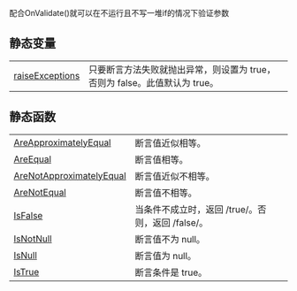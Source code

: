 配合OnValidate()就可以在不运行且不写一堆if的情况下验证参数
## 静态变量

|   |   |
|---|---|
|[raiseExceptions](https://docs.unity3d.com/cn/2019.3/ScriptReference/Assertions.Assert-raiseExceptions.html)|只要断言方法失败就抛出异常，则设置为 true，否则为 false。此值默认为 true。|

## 静态函数

|                                                                                                                                |                                  |
| ------------------------------------------------------------------------------------------------------------------------------ | -------------------------------- |
| [AreApproximatelyEqual](https://docs.unity3d.com/cn/2019.3/ScriptReference/Assertions.Assert.AreApproximatelyEqual.html)       | 断言值近似相等。                         |
| [AreEqual](https://docs.unity3d.com/cn/2019.3/ScriptReference/Assertions.Assert.AreEqual.html)                                 | 断言值相等。                           |
| [AreNotApproximatelyEqual](https://docs.unity3d.com/cn/2019.3/ScriptReference/Assertions.Assert.AreNotApproximatelyEqual.html) | 断言值近似不相等。                        |
| [AreNotEqual](https://docs.unity3d.com/cn/2019.3/ScriptReference/Assertions.Assert.AreNotEqual.html)                           | 断言值不相等。                          |
| [IsFalse](https://docs.unity3d.com/cn/2019.3/ScriptReference/Assertions.Assert.IsFalse.html)                                   | 当条件不成立时，返回 /true/。否则，返回 /false/。 |
| [IsNotNull](https://docs.unity3d.com/cn/2019.3/ScriptReference/Assertions.Assert.IsNotNull.html)                               | 断言值不为 null。                      |
| [IsNull](https://docs.unity3d.com/cn/2019.3/ScriptReference/Assertions.Assert.IsNull.html)                                     | 断言值为 null。                       |
| [IsTrue](https://docs.unity3d.com/cn/2019.3/ScriptReference/Assertions.Assert.IsTrue.html)                                     | 断言条件是 true。                      |
